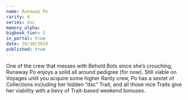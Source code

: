 ```yaml
---
name: Runaway Po
rarity: 4
series: dsc
memory_alpha:
bigbook_tier: 5
in_portal: true
date: 10/10/2019
published: true
---
```


One of the crew that messes with Behold Bots since she’s crouching, Runaway Po enjoys a solid all around pedigree (for now). Still viable on Voyages until you acquire some higher Rarity crew, Po has a sextet of Collections including her hidden “dsc” Trait, and all those nice Traits give her viability with a bevy of Trait-based weekend bonuses.
